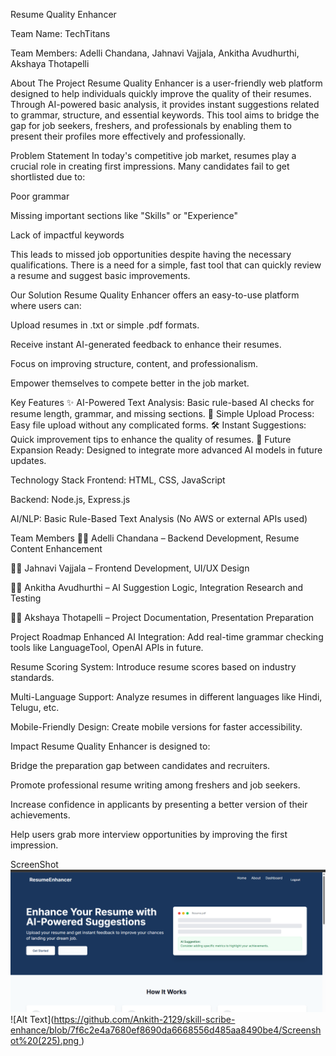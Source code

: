 Resume Quality Enhancer

Team Name: TechTitans

Team Members: Adelli Chandana, Jahnavi Vajjala, Ankitha Avudhurthi, Akshaya Thotapelli

About The Project
Resume Quality Enhancer is a user-friendly web platform designed to help individuals quickly improve the quality of their resumes.
Through AI-powered basic analysis, it provides instant suggestions related to grammar, structure, and essential keywords.
This tool aims to bridge the gap for job seekers, freshers, and professionals by enabling them to present their profiles more effectively and professionally.

Problem Statement
In today's competitive job market, resumes play a crucial role in creating first impressions.
Many candidates fail to get shortlisted due to:

Poor grammar

Missing important sections like "Skills" or "Experience"

Lack of impactful keywords

This leads to missed job opportunities despite having the necessary qualifications.
There is a need for a simple, fast tool that can quickly review a resume and suggest basic improvements.

Our Solution
Resume Quality Enhancer offers an easy-to-use platform where users can:

Upload resumes in .txt or simple .pdf formats.

Receive instant AI-generated feedback to enhance their resumes.

Focus on improving structure, content, and professionalism.

Empower themselves to compete better in the job market.

Key Features
✨ AI-Powered Text Analysis: Basic rule-based AI checks for resume length, grammar, and missing sections.
📂 Simple Upload Process: Easy file upload without any complicated forms.
🛠 Instant Suggestions: Quick improvement tips to enhance the quality of resumes.
🔮 Future Expansion Ready: Designed to integrate more advanced AI models in future updates.

Technology Stack
Frontend: HTML, CSS, JavaScript

Backend: Node.js, Express.js

AI/NLP: Basic Rule-Based Text Analysis (No AWS or external APIs used)

Team Members
👩‍💻 Adelli Chandana – Backend Development, Resume Content Enhancement

👩‍💻 Jahnavi Vajjala – Frontend Development, UI/UX Design

👩‍💻 Ankitha Avudhurthi – AI Suggestion Logic, Integration Research and Testing

👩‍💻 Akshaya Thotapelli – Project Documentation, Presentation Preparation

Project Roadmap
Enhanced AI Integration: Add real-time grammar checking tools like LanguageTool, OpenAI APIs in future.

Resume Scoring System: Introduce resume scores based on industry standards.

Multi-Language Support: Analyze resumes in different languages like Hindi, Telugu, etc.

Mobile-Friendly Design: Create mobile versions for faster accessibility.

Impact
Resume Quality Enhancer is designed to:

Bridge the preparation gap between candidates and recruiters.

Promote professional resume writing among freshers and job seekers.

Increase confidence in applicants by presenting a better version of their achievements.

Help users grab more interview opportunities by improving the first impression.


ScreenShot
![Alt Text](https://github.com/Ankith-2129/skill-scribe-enhance/blob/7f6c2e4a7680ef8690da6668556d485aa8490be4/Screenshot%20(225).png )
![Alt Text]([https://github.com/Ankith-2129/skill-scribe-enhance/blob/7f6c2e4a7680ef8690da6668556d485aa8490be4/Screenshot%20(225).png ](https://github.com/Ankith-2129/skill-scribe-enhance/blob/c78d84546bed5278185c60e6690009b913f11bb1/Screenshot%20(226).png))

